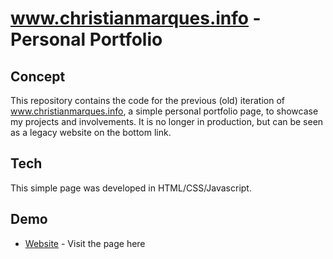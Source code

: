 # www.christianmarques.info - Personal Portfolio
## Concept
This repository contains the code for the previous (old) iteration of www.christianmarques.info, a simple personal portfolio page, to showcase my projects and involvements. It is no longer in production, but can be seen as a legacy website on the bottom link.

## Tech
This simple page was developed in HTML/CSS/Javascript. 

## Demo
* [Website](http://108.61.178.134/oldportfolio/en) - Visit the page here
